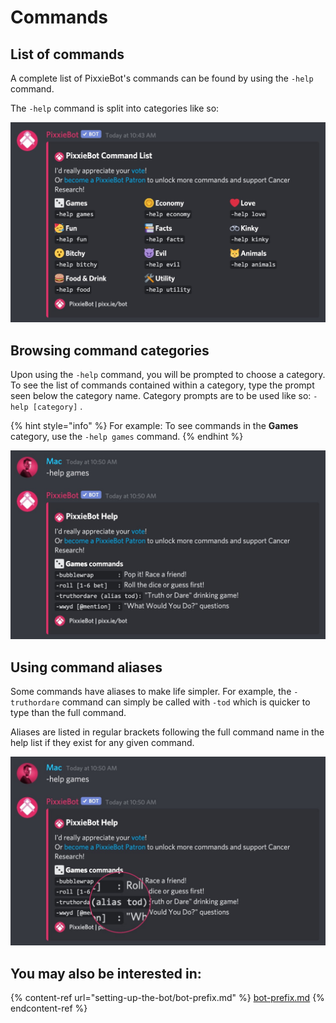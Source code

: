 # Commands

## List of commands

A complete list of PixxieBot's commands can be found by using the `-help` command.

The `-help` command is split into categories like so:

![](<../.gitbook/assets/Screenshot 2020-10-05 at 10.44.07.jpg>)

## Browsing command categories

Upon using the `-help` command, you will be prompted to choose a category. To see the list of commands contained within a category, type the prompt seen below the category name. Category prompts are to be used like so: `-help [category]` .

{% hint style="info" %}
For example: To see commands in the **Games** category, use the `-help games` command.
{% endhint %}

![](<../.gitbook/assets/Screenshot 2020-10-05 at 10.51.11.jpg>)

## Using command aliases

Some commands have aliases to make life simpler. For example, the `-truthordare` command can simply be called with `-tod` which is quicker to type than the full command.

Aliases are listed in regular brackets following the full command name in the help list if they exist for any given command.

![](<../.gitbook/assets/Screenshot 2020-10-05 at 10.51.11 (1).jpg>)

## You may also be interested in:

{% content-ref url="setting-up-the-bot/bot-prefix.md" %}
[bot-prefix.md](setting-up-the-bot/bot-prefix.md)
{% endcontent-ref %}

